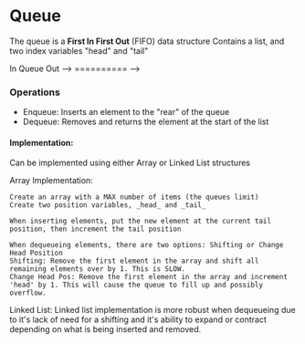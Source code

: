 # Queue

The queue is a **First In First Out** (FIFO) data structure
Contains a list, and two index variables "head" and "tail"

In  Queue      Out
--> ========== -->

### Operations
- Enqueue: Inserts an element to the "rear" of the queue
- Dequeue: Removes and returns the element at the start of the list


#### Implementation:
Can be implemented using either Array or Linked List structures

Array Implementation:
```
Create an array with a MAX number of items (the queues limit)
Create two position variables, _head_ and _tail_

When inserting elements, put the new element at the current tail position, then increment the tail position

When dequeueing elements, there are two options: Shifting or Change Head Position
Shifting: Remove the first element in the array and shift all remaining elements over by 1. This is SLOW.
Change Head Pos: Remove the first element in the array and increment 'head' by 1. This will cause the queue to fill up and possibly overflow.
```

Linked List:
Linked list implementation is more robust when dequeueing due to it's lack of need for a shifting and it's ability to expand or contract depending on what is being inserted and removed.
```
```
